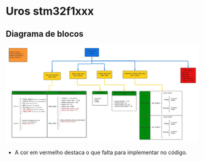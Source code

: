 # Uros stm32f1xxx

## Diagrama de blocos

![Descrição do código](block_code_description.jpeg)

- A cor em vermelho destaca o que falta para implementar no código.
